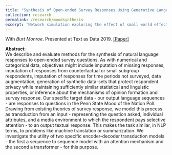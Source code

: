 ```yaml
---
title: "Synthesis of Open-ended Survey Responses Using Generative Language Models"
collection: research
permalink: /research/moodsynthesis
excerpt: 'Network simulation exploring the effect of small world effects in the evolutionary development of altruism.'
---
```


With _Burt Monroe_. Presented at Text as Data 2019. [[Paper]](https://markusneumann.github.io/files/TADA_2019.pdf)

**Abstract**:<br>
We describe and evaluate methods for the synthesis of natural language responses to open-ended survey questions. As with numerical and categorical data, objectives might include imputation of missing responses, imputation of responses from counterfactual or small subgroup respondents, imputation of responses for time periods not surveyed, data augmentation, generation of synthetic data-sets that protect respondent privacy while maintaining sufficiently similar statistical and linguistic properties, or inference about the mechanisms of opinion formation and survey response. Our specific target data - our output language sequences - are responses to questions in the Penn State Mood of the Nation Poll. Drawing from existing theories of survey response, we model this process as transduction from an input - representing the question asked, individual attributes, and a media environment to which the respondent pays selective attention - to an output textual response. This makes the task similar, in NLP terms, to problems like machine translation or summarization. We investigate the utility of two specific encoder-decoder transduction models - the first a sequence to sequence model with an attention mechanism and the second a transformer - for this purpose.
